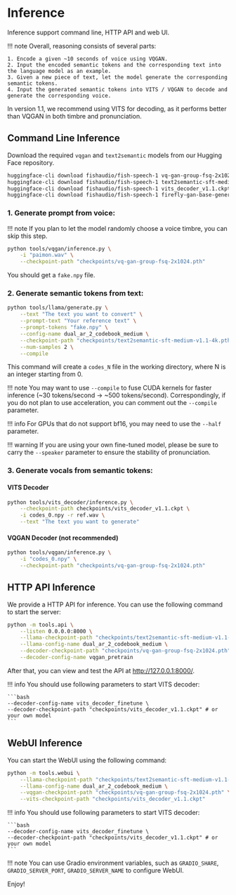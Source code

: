 # Inference

Inference support command line, HTTP API and web UI.

!!! note
    Overall, reasoning consists of several parts:

    1. Encode a given ~10 seconds of voice using VQGAN.
    2. Input the encoded semantic tokens and the corresponding text into the language model as an example.
    3. Given a new piece of text, let the model generate the corresponding semantic tokens.
    4. Input the generated semantic tokens into VITS / VQGAN to decode and generate the corresponding voice.

In version 1.1, we recommend using VITS for decoding, as it performs better than VQGAN in both timbre and pronunciation.

## Command Line Inference

Download the required `vqgan` and `text2semantic` models from our Hugging Face repository.
    
```bash
huggingface-cli download fishaudio/fish-speech-1 vq-gan-group-fsq-2x1024.pth --local-dir checkpoints
huggingface-cli download fishaudio/fish-speech-1 text2semantic-sft-medium-v1.1-4k.pth --local-dir checkpoints
huggingface-cli download fishaudio/fish-speech-1 vits_decoder_v1.1.ckpt --local-dir checkpoints
huggingface-cli download fishaudio/fish-speech-1 firefly-gan-base-generator.ckpt --local-dir checkpoints
```

### 1. Generate prompt from voice:

!!! note
    If you plan to let the model randomly choose a voice timbre, you can skip this step.

```bash
python tools/vqgan/inference.py \
    -i "paimon.wav" \
    --checkpoint-path "checkpoints/vq-gan-group-fsq-2x1024.pth"
```
You should get a `fake.npy` file.

### 2. Generate semantic tokens from text:
```bash
python tools/llama/generate.py \
    --text "The text you want to convert" \
    --prompt-text "Your reference text" \
    --prompt-tokens "fake.npy" \
    --config-name dual_ar_2_codebook_medium \
    --checkpoint-path "checkpoints/text2semantic-sft-medium-v1.1-4k.pth" \
    --num-samples 2 \
    --compile
```

This command will create a `codes_N` file in the working directory, where N is an integer starting from 0.

!!! note
    You may want to use `--compile` to fuse CUDA kernels for faster inference (~30 tokens/second -> ~500 tokens/second).
    Correspondingly, if you do not plan to use acceleration, you can comment out the `--compile` parameter.

!!! info
    For GPUs that do not support bf16, you may need to use the `--half` parameter.

!!! warning
    If you are using your own fine-tuned model, please be sure to carry the `--speaker` parameter to ensure the stability of pronunciation.

### 3. Generate vocals from semantic tokens:

#### VITS Decoder
```bash
python tools/vits_decoder/inference.py \
    --checkpoint-path checkpoints/vits_decoder_v1.1.ckpt \
    -i codes_0.npy -r ref.wav \
    --text "The text you want to generate"
```

#### VQGAN Decoder (not recommended)
```bash
python tools/vqgan/inference.py \
    -i "codes_0.npy" \
    --checkpoint-path "checkpoints/vq-gan-group-fsq-2x1024.pth"
```

## HTTP API Inference

We provide a HTTP API for inference. You can use the following command to start the server:

```bash
python -m tools.api \
    --listen 0.0.0.0:8000 \
    --llama-checkpoint-path "checkpoints/text2semantic-sft-medium-v1.1-4k.pth" \
    --llama-config-name dual_ar_2_codebook_medium \
    --decoder-checkpoint-path "checkpoints/vq-gan-group-fsq-2x1024.pth" \
    --decoder-config-name vqgan_pretrain
```

After that, you can view and test the API at http://127.0.0.1:8000/.  

!!! info
    You should use following parameters to start VITS decoder:

    ```bash
    --decoder-config-name vits_decoder_finetune \
    --decoder-checkpoint-path "checkpoints/vits_decoder_v1.1.ckpt" # or your own model
    ```

## WebUI Inference

You can start the WebUI using the following command:

```bash
python -m tools.webui \
    --llama-checkpoint-path "checkpoints/text2semantic-sft-medium-v1.1-4k.pth" \
    --llama-config-name dual_ar_2_codebook_medium \
    --vqgan-checkpoint-path "checkpoints/vq-gan-group-fsq-2x1024.pth" \
    --vits-checkpoint-path "checkpoints/vits_decoder_v1.1.ckpt"
```

!!! info
    You should use following parameters to start VITS decoder:

    ```bash
    --decoder-config-name vits_decoder_finetune \
    --decoder-checkpoint-path "checkpoints/vits_decoder_v1.1.ckpt" # or your own model
    ```

!!! note
    You can use Gradio environment variables, such as `GRADIO_SHARE`, `GRADIO_SERVER_PORT`, `GRADIO_SERVER_NAME` to configure WebUI.

Enjoy!
